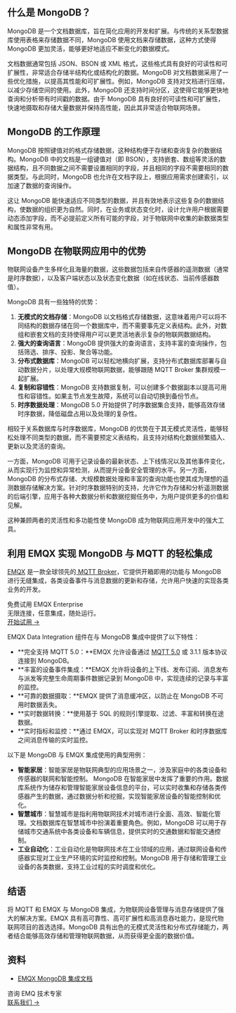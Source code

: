 ## 什么是 MongoDB？

MongoDB 是一个文档数据库，旨在简化应用的开发和扩展。与传统的关系型数据库使用表格来存储数据不同，MongoDB 使用文档来存储数据，这种方式使得 MongoDB 更加灵活，能够更好地适应不断变化的数据模式。

文档数据通常包括 JSON、BSON 或 XML 格式，这些格式具有良好的可读性和可扩展性，非常适合存储半结构化或结构化的数据。MongoDB 对文档数据采用了一些优化措施，以提高其性能和可扩展性。例如，MongoDB 支持对文档进行压缩，以减少存储空间的使用。此外，MongoDB 还支持时间分区，这使得它能够更快地查询和分析带有时间戳的数据。由于 MongoDB 具有良好的可读性和可扩展性，快速地摄取和存储大量数据并保持高性能，因此其非常适合物联网场景。

## MongoDB 的工作原理

MongoDB 按照键值对的格式存储数据，这种结构便于存储和查询复杂的数据结构。MongoDB 中的文档是一组键值对（即 BSON），支持嵌套、数组等灵活的数据结构，且不同数据之间不需要设置相同的字段，并且相同的字段不需要相同的数据类型。与此同时，MongoDB 也允许在文档字段上，根据应用需求创建索引，以加速了数据的查询操作。

这让 MongoDB 能快速适应不同类型的数据，并且有效地表示这些复杂的数据结构，使数据的组织更为自然。同时，在业务或状态变化时，设计允许用户根据需要动态添加字段，而不必提前定义所有可能的字段，对于物联网中收集的新数据类型和属性非常有用。

## MongoDB 在物联网应用中的优势

物联网设备产生多样化且海量的数据，这些数据包括来自传感器的遥测数据（通常是时序数据），以及客户端状态以及状态变化数据（如在线状态、当前传感器数值）。

MongoDB 具有一些独特的优势：

1. **无模式的文档存储**：MongoDB 以文档格式存储数据，这意味着用户可以将不同结构的数据存储在同一个数据库中，而不需要事先定义表结构。此外，对数组和嵌套文档的支持使得用户可以更灵活地表示复杂的物联网数据结构。
2. **强大的查询语言**：MongoDB 提供强大的查询语言，支持丰富的查询操作，包括筛选、排序、投影、聚合等功能。
3. **分布式数据库**：MongoDB 可以轻松地横向扩展，支持分布式数据库部署与自动数据分片，以处理大规模物联网数据，能够跟随 MQTT Broker 集群规模一起扩展。
4. **复制和容错性**：MongoDB 支持数据复制，可以创建多个数据副本以提高可用性和容错性。如果主节点发生故障，系统可以自动切换到备份节点。
5. **时序数据处理**：MongoDB 5.0 开始提供了时序数据集合支持，能够高效存储时序数据，降低磁盘占用以及处理的复杂性。

相较于关系数据库与时序数据库，MongoDB 的优势在于其无模式灵活性，能够轻松处理不同类型的数据，而不需要预定义表结构，且支持对结构化数据频繁插入、更新以及灵活的查询。

一方面，MongoDB 可用于记录设备的最新状态、上下线情况以及其他事件变化，从而实现行为监控和异常检测，从而提升设备安全管理的水平。另一方面，MongoDB 的分布式存储、大规模数据处理和丰富的查询功能也使其成为理想的遥测数据存储解决方案。针对时序数据特别的支持，允许它作为存储和分析遥测数据的后端引擎，应用于各种大数据分析和数据挖掘任务中，为用户提供更多的价值和见解。

这种兼顾两者的灵活性和多功能性使 MongoDB 成为物联网应用开发中的强大工具。

## 利用 EMQX 实现 MongoDB 与 MQTT 的轻松集成

[EMQX](https://www.emqx.com/zh/products/emqx) 是一款全球领先的[ MQTT Broker](https://www.emqx.com/zh/mqtt/public-mqtt5-broker)，它提供开箱即用的功能与 MongoDB 进行无缝集成，各类设备事件与消息数据的更新和存储，允许用户快速的实现各类业务的开发。

<section class="promotion">
    <div>
        免费试用 EMQX Enterprise
            <div class="is-size-14 is-text-normal has-text-weight-normal">无限连接，任意集成，随处运行。</div>
    </div>
    <a href="https://www.emqx.com/zh/try?product=enterprise" class="button is-gradient px-5">开始试用 →</a>
</section>

EMQX Data Integration 组件在与 MongoDB 集成中提供了以下特性：

- **完全支持 MQTT 5.0：**EMQX 允许设备通过 [MQTT 5.0](https://www.emqx.com/zh/blog/introduction-to-mqtt-5) 或 3.1.1 版本协议连接到 MongoDB。
- **丰富的设备事件集成：**EMQX 允许将设备的上下线、发布订阅、消息发布与派发等完整生命周期事件数据记录到 MongoDB 中，实现连续的记录与丰富的监控。
- **可靠的数据摄取：**EMQX 提供了消息缓冲区，以防止在 MongoDB 不可用时数据丢失。
- **实时数据转换：**使用基于 SQL 的规则引擎提取、过滤、丰富和转换在途数据。
- **实时指标和监控：**通过 EMQX，可以实现对 MQTT Broker 和时序数据库之间消息传输的实时监控。

以下是 MongoDB 与 EMQX 集成使用的典型用例：

- **智能家居**：智能家居是物联网典型的应用场景之一，涉及家庭中的各类设备和传感器的联网和智能控制。 MongoDB 在智能家居中发挥了重要的作用。数据库系统作为储存和管理智能家居设备信息的平台，可以实时收集和存储各类传感器产生的数据，通过数据分析和挖掘，实现智能家居设备的智能控制和优化。
- **智慧城市**：智慧城市是指利用物联网技术对城市进行全面、高效、智能化管理。文档数据库在智慧城市中扮演着重要角色。例如，MongoDB 可以用于存储城市交通系统中各类设备和车辆信息，提供实时的交通数据和智能交通控制。
- **工业自动化**：工业自动化是物联网技术在工业领域的应用，通过联网设备和传感器实现对工业生产环境的实时监控和控制。MongoDB 用于存储和管理工业设备的各类数据，支持工业过程的实时调度和优化。

## **结语**

将 MQTT 和 EMQX 与 MongoDB 集成，为物联网设备管理与消息存储提供了强大的解决方案。EMQX 具有高可靠性、高可扩展性和高消息吞吐能力，是现代物联网项目的首选选择。MongoDB 具有出色的无模式灵活性和分布式存储能力，两者结合能够高效存储和管理物联网数据，从而获得更全面的数据价值。

## 资料

- [EMQX MongoDB 集成文档](https://docs.emqx.com/zh/enterprise/latest/data-integration/data-bridge-mongodb.html)



<section class="promotion">
    <div>
        咨询 EMQ 技术专家
    </div>
    <a href="https://www.emqx.com/zh/contact?product=solutions" class="button is-gradient px-5">联系我们 →</a>
</section>
